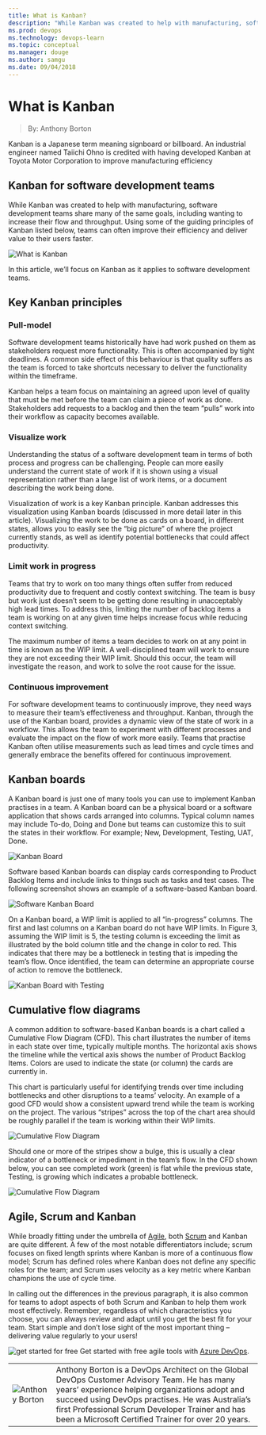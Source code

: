 ```yaml
---
title: What is Kanban?
description: "While Kanban was created to help with manufacturing, software development teams share many of the same goals, including wanting to increase their flow and throughput. In this article, we’ll focus on Kanban as it applies to software development teams."
ms.prod: devops
ms.technology: devops-learn
ms.topic: conceptual
ms.manager: douge
ms.author: samgu
ms.date: 09/04/2018
---
```


# What is Kanban

> By: Anthony Borton

Kanban is a Japanese term meaning signboard or billboard. An industrial engineer named Taiichi Ohno is credited with having developed Kanban at Toyota Motor Corporation to improve manufacturing efficiency

## Kanban for software development teams

While Kanban was created to help with manufacturing, software development teams share many of the same goals, including wanting to increase their flow and throughput. Using some of the guiding principles of Kanban listed below, teams can often improve their efficiency and deliver value to their users faster.

![What is Kanban](../_img/what-is-kanban.png)

In this article, we’ll focus on Kanban as it applies to software development teams.

## Key Kanban principles

### Pull-model

Software development teams historically have had work pushed on them as stakeholders request more functionality. This is often accompanied by tight deadlines. A common side effect of this behaviour is that quality suffers as the team is forced to take shortcuts necessary to deliver the functionality within the timeframe.

Kanban helps a team focus on maintaining an agreed upon level of quality that must be met before the team can claim a piece of work as done. Stakeholders add requests to a backlog and then the team “pulls” work into their workflow as capacity becomes available.

### Visualize work

Understanding the status of a software development team in terms of both process and progress can be challenging. People can more easily understand the current state of work if it is shown using a visual representation rather than a large list of work items, or a document describing the work being done.

Visualization of work is a key Kanban principle. Kanban addresses this visualization using Kanban boards (discussed in more detail later in this article). Visualizing the work to be done as cards on a board, in different states, allows you to easily see the “big picture” of where the project currently stands, as well as identify potential bottlenecks that could affect productivity.

### Limit work in progress

Teams that try to work on too many things often suffer from reduced productivity due to frequent and costly context switching. The team is busy but work just doesn’t seem to be getting done resulting in unacceptably high lead times. To address this, limiting the number of backlog items a team is working on at any given time helps increase focus while reducing context switching.

The maximum number of items a team decides to work on at any point in time is known as the WIP limit. A well-disciplined team will work to ensure they are not exceeding their WIP limit. Should this occur, the team will investigate the reason, and work to solve the root cause for the issue.

### Continuous improvement

For software development teams to continuously improve, they need ways to measure their team’s effectiveness and throughput. Kanban, through the use of the Kanban board, provides a dynamic view of the state of work in a workflow. This allows the team to experiment with different processes and evaluate the impact on the flow of work more easily. Teams that practise Kanban often utilise measurements such as lead times and cycle times and generally embrace the benefits offered for continuous improvement.

## Kanban boards

A Kanban board is just one of many tools you can use to implement Kanban practises in a team. A Kanban board can be a physical board or a software application that shows cards arranged into columns. Typical column names may include To-do, Doing and Done but teams can customize this to suit the states in their workflow. For example; New, Development, Testing, UAT, Done.

![Kanban Board](../_img/kanban-board-1.png)

Software based Kanban boards can display cards corresponding to Product Backlog Items and include links to things such as tasks and test cases. The following screenshot shows an example of a software-based Kanban board.

![Software Kanban Board](../_img/kanban-board-2.png)

On a Kanban board, a WIP limit is applied to all “in-progress” columns. The first and last columns on a Kanban board do not have WIP limits. In Figure 3, assuming the WIP limit is 5, the testing column is exceeding the limit as illustrated by the bold column title and the change in color to red. This indicates that there may be a bottleneck in testing that is impeding the team’s flow. Once identified, the team can determine an appropriate course of action to remove the bottleneck.

![Kanban Board with Testing](../_img/kanban-board-testing-1.png)

## Cumulative flow diagrams

A common addition to software-based Kanban boards is a chart called a Cumulative Flow Diagram (CFD). This chart illustrates the number of items in each state over time, typically multiple months. The horizontal axis shows the timeline while the vertical axis shows the number of Product Backlog Items. Colors are used to indicate the state (or column) the cards are currently in.

This chart is particularly useful for identifying trends over time including bottlenecks and other disruptions to a teams’ velocity. An example of a good CFD would show a consistent upward trend while the team is working on the project. The various “stripes” across the top of the chart area should be roughly parallel if the team is working within their WIP limits.

![Cumulative Flow Diagram](../_img/kanban-cumulative-flow-1.png)

Should one or more of the stripes show a bulge, this is usually a clear indicator of a bottleneck or impediment in the team’s flow. In the CFD shown below, you can see completed work (green) is flat while the previous state, Testing, is growing which indicates a probable bottleneck.

![Cumulative Flow Diagram](../_img/kanban-cumulative-flow-2.png)

## Agile, Scrum and Kanban

While broadly fitting under the umbrella of [Agile](what-is-agile.md), both [Scrum](what-is-scrum.md) and Kanban are quite different. A few of the most notable differentiators include; scrum focuses on fixed length sprints where Kanban is more of a continuous flow model; Scrum has defined roles where Kanban does not define any specific roles for the team; and Scrum uses velocity as a key metric where Kanban champions the use of cycle time.

In calling out the differences in the previous paragraph, it is also common for teams to adopt aspects of both Scrum and Kanban to help them work most effectively. Remember, regardless of which characteristics you choose, you can always review and adapt until you get the best fit for your team. Start simple and don’t lose sight of the most important thing – delivering value regularly to your users!

![get started for free](../_img/AgileGetStartedForFree_32x.png) Get started with free agile tools with [Azure DevOps](https://dev.azure.com).

|                                                     |                                                                                                                                                                                                                                                                                                             |
| --------------------------------------------------- | ----------------------------------------------------------------------------------------------------------------------------------------------------------------------------------------------------------------------------------------------------------------------------------------------------------- |
| ![Anthony Borton](../_img/anthonyborton-avatar.jpg) | Anthony Borton is a DevOps Architect on the Global DevOps Customer Advisory Team. He has many years’ experience helping organizations adopt and succeed using DevOps practises. He was Australia’s first Professional Scrum Developer Trainer and has been a Microsoft Certified Trainer for over 20 years. |
